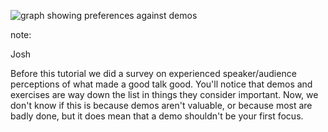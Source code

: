 ![graph showing preferences against demos](images/good_practices.jpg)


note:

Josh

Before this tutorial we did a survey on experienced 
speaker/audience perceptions of what made a good talk good.
You'll notice that demos and exercises are way down the list
in things they consider important. Now, we don't know if this is
because demos aren't valuable, or because most are badly done,
but it does mean that a demo shouldn't be your first focus.

